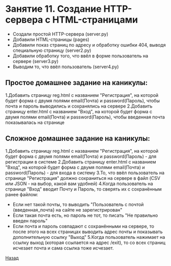 # Занятие 11. Создание HTTP-сервера с HTML-страницами

- Создали простой HTTP-сервера (server.py)
- Добавили HTML-страницы (pages)
- Добавили показ страниц по адресу и обработку ошибки 404, выводя специальную страницу (server2.py)
- Добавили обработку того, что ввёл в форме пользователь на сервере (server3.py)
- Выводим то, что ввёл пользователь (server4.py)

Простое домашнее задание на каникулы:
-----
1.Добавить страницу reg.html с названием "Регистрация", на которой будет форма с двумя полями email(Почта) и password(Пароль), чтобы почта и пароль выводились и сохранялись на сервере
2.Добавить страницу enter.html с названием "Вход", на которой будет форма с двумя полями email(Почта) и password(Пароль), чтобы введенная почта показывалась на странице

Сложное домашнее задание на каникулы:
-----
1.Добавить страницу reg.html с названием "Регистрация", на которой будет форма с двумя полями email(Почта) и password(Пароль) - для регистрации в системе
2.Добавить страницу enter.html с названием "Вход", на которой будет форма с двумя полями email(Почта) и password(Пароль) - для входа в систему
3.То, что ввёл пользователь на странице "Регистрация" должно сохраниться на сервере в файл (CSV или JSON - на выбор, какой вам удобней)
4.Когда пользователь на странице "Вход" вводит Почту и Пароль, то сверять их с сохранённым ранее файлом:
- Если нет такой почты, то выводить "Пользователь с почтой {введенная_почта} на сайте не зарегистрирован"
- Если такая почта есть, но пароль не тот, то писать "Не правильно введен пароль"
- Если почта и пароль совпадают с сохранёнными на сервере, то после этого на всех страницах выводить адрес почты и показывать дополнительную ссылку "Выход"
5.Когда пользователь нажимает на ссылку выход (которая ссылается на адрес /exit), то со всех страниц исчезает почта и сама ссылка тоже исчезает.

[Назад](https://github.com/lavsexpert/python/)
